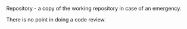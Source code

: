 Repository - a copy of the working repository in case of an emergency.

There is no point in doing a code review.
